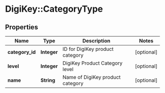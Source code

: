 # DigiKey::CategoryType

## Properties
Name | Type | Description | Notes
------------ | ------------- | ------------- | -------------
**category_id** | **Integer** | ID for DigiKey product category | [optional] 
**level** | **Integer** | DigiKey Product Category level | [optional] 
**name** | **String** | Name of DigiKey product category | [optional] 


